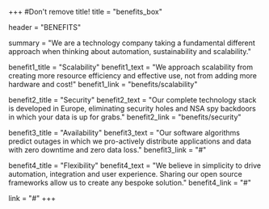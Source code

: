 +++
#Don't remove title!
title = "benefits_box"

header = "BENEFITS"

summary = "We are a technology company taking a fundamental different approach when thinking about automation, sustainability and scalability."

benefit1_title = "Scalability"
benefit1_text = "We approach scalability from creating more resource efficiency and effective use, not from adding more hardware and cost!"
benefit1_link = "benefits/scalability"

benefit2_title = "Security"
benefit2_text = "Our complete technology stack is developed in Europe, eliminating security holes and NSA spy backdoors in which your data is up for grabs."
benefit2_link = "benefits/security"

benefit3_title = "Availability"
benefit3_text = "Our software algorithms predict outages in which we pro-actively distribute applications and data with zero downtime and zero data loss."
benefit3_link = "#"

benefit4_title = "Flexibility"
benefit4_text = "We believe in simplicity to drive automation, integration and user experience. Sharing our open source frameworks allow us to create any bespoke solution."
benefit4_link = "#"

link = "#"
+++